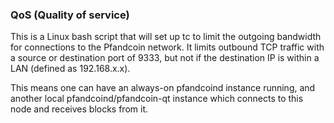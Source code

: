 ### QoS (Quality of service) ###

This is a Linux bash script that will set up tc to limit the outgoing bandwidth for connections to the Pfandcoin network. It limits outbound TCP traffic with a source or destination port of 9333, but not if the destination IP is within a LAN (defined as 192.168.x.x).

This means one can have an always-on pfandcoind instance running, and another local pfandcoind/pfandcoin-qt instance which connects to this node and receives blocks from it.
